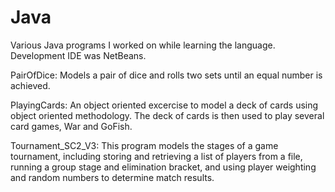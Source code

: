 # Java
Various Java programs I worked on while learning the language.
Development IDE was NetBeans.

PairOfDice: 
Models a pair of dice and rolls two sets until an equal number is achieved.

PlayingCards: 
An object oriented excercise to model a deck of cards using object oriented methodology. The deck of cards is then used to play several card games, War and GoFish.

Tournament_SC2_V3:
This program models the stages of a game tournament, including storing and retrieving a list of players from a file, running a group stage and elimination bracket, and using player weighting and random numbers to determine match results.
